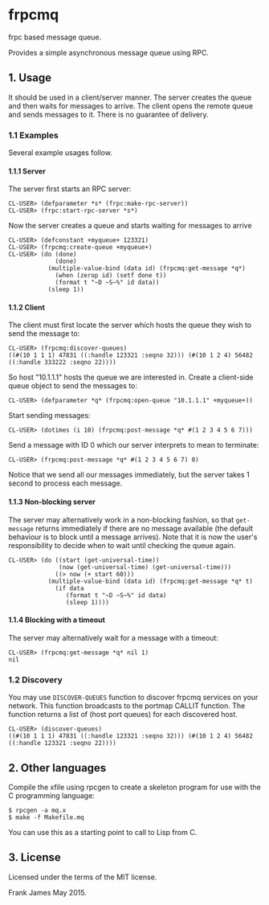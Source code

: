 # frpcmq
frpc based message queue.

Provides a simple asynchronous message queue using RPC. 

## 1. Usage

It should be used in a client/server manner. The server creates the queue and then waits for messages to arrive. The client
opens the remote queue and sends messages to it. There is no guarantee of delivery.

### 1.1 Examples
Several example usages follow.

#### 1.1.1 Server 

The server first starts an RPC server:
```
CL-USER> (defparameter *s* (frpc:make-rpc-server))
CL-USER> (frpc:start-rpc-server *s*)
```

Now the server creates a queue and starts waiting for messages to arrive
```
CL-USER> (defconstant +myqueue+ 123321)
CL-USER> (frpcmq:create-queue +myqueue+)
CL-USER> (do (done)
             (done)
           (multiple-value-bind (data id) (frpcmq:get-message *q*)
             (when (zerop id) (setf done t))
             (format t "~D ~S~%" id data))
           (sleep 1))
```

#### 1.1.2 Client

The client must first locate the server which hosts the queue they wish to send the message to:
```
CL-USER> (frpcmq:discover-queues)
((#(10 1 1 1) 47831 ((:handle 123321 :seqno 32))) (#(10 1 2 4) 56482 ((:handle 333222 :seqno 22))))
```

So host "10.1.1.1" hosts the queue we are interested in. Create a client-side queue object to send
the messages to:
```
CL-USER> (defparameter *q* (frpcmq:open-queue "10.1.1.1" +myqueue+))
```

Start sending messages:
```
CL-USER> (dotimes (i 10) (frpcmq:post-message *q* #(1 2 3 4 5 6 7)))
```

Send a message with ID 0 which our server interprets to mean to terminate:
```
CL-USER> (frpcmq:post-message *q* #(1 2 3 4 5 6 7) 0)
```

Notice that we send all our messages immediately, but the server takes 1 second to process each message.

#### 1.1.3 Non-blocking server
 
The server may alternatively work in a non-blocking fashion, so that `get-message` returns immediately if 
there are no message available (the default behaviour is to block until a message arrives). Note that it
is now the user's responsibility to decide when to wait until checking the queue again.

```
CL-USER> (do ((start (get-universal-time))
              (now (get-universal-time) (get-universal-time)))
             ((> now (+ start 60)))
           (multiple-value-bind (data id) (frpcmq:get-message *q* t)
             (if data 
                (format t "~D ~S~%" id data)
                (sleep 1))))
```

#### 1.1.4 Blocking with a timeout

The server may alternatively wait for a message with a timeout:
```
CL-USER> (frpcmq:get-message *q* nil 1)
nil
```

### 1.2 Discovery
You may use `DISCOVER-QUEUES` function to discover frpcmq services on your network. This function
broadcasts to the portmap CALLIT function. The function returns a list of (host port queues) for 
each discovered host.

```
CL-USER> (discover-queues)
((#(10 1 1 1) 47831 ((:handle 123321 :seqno 32))) (#(10 1 2 4) 56482 ((:handle 123321 :seqno 22))))
```

## 2. Other languages
Compile the xfile using rpcgen to create a skeleton program for use with the C programming language:

```
$ rpcgen -a mq.x
$ make -f Makefile.mq
```

You can use this as a starting point to call to Lisp from C. 

## 3. License
Licensed under the terms of the MIT license.

Frank James
May 2015.

